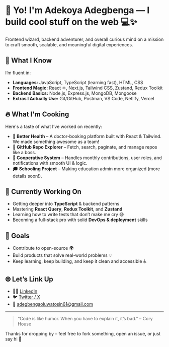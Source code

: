 # 👋 Yo! I'm Adekoya Adegbenga — I build cool stuff on the web 💻✨

Frontend wizard, backend adventurer, and overall curious mind on a mission to craft smooth, scalable, and meaningful digital experiences.

## 🧠 What I Know

I’m fluent in:

- **Languages:** JavaScript, TypeScript (learning fast), HTML, CSS
- **Frontend Magic:** React ⚛️, Next.js, Tailwind CSS, Zustand, Redux Toolkit
- **Backend Basics:** Node.js, Express.js, MongoDB, Mongoose
- **Extras I Actually Use:** Git/GitHub, Postman, VS Code, Netlify, Vercel

## 🔥 What I'm Cooking

Here's a taste of what I’ve worked on recently:

- **💚 Better Health** – A doctor-booking platform built with React & Tailwind. We made something awesome as a team!
- **📁 GitHub Repo Explorer** – Fetch, search, paginate, and manage repos like a boss.
- **🤝 Cooperative System** – Handles monthly contributions, user roles, and notifications with smooth UI & logic.
- **🎓 Schooling Project** – Making education admin more organized (more details soon!).

## 🚧 Currently Working On

- Getting deeper into **TypeScript** & backend patterns
- Mastering **React Query**, **Redux Toolkit**, and **Zustand**
- Learning how to write tests that don’t make me cry 😅
- Becoming a full-stack pro with solid **DevOps & deployment** skills

## 🎯 Goals

- Contribute to open-source 🌍
- Build products that solve real-world problems 💡
- Keep learning, keep building, and keep it clean and accessible ♿

## 🌐 Let’s Link Up

- 🧑‍💼 [LinkedIn](https://www.linkedin.com/in/%20adegbenga-oluwatosin-949352273)
- 🐦 [Twitter / X](https://x.com/phiyin001?s=21)
- 📧 adegbengaoluwatosin61@gmail.com

---

> “Code is like humor. When you have to explain it, it’s bad.” – Cory House

Thanks for dropping by – feel free to fork something, open an issue, or just say hi 👋  

